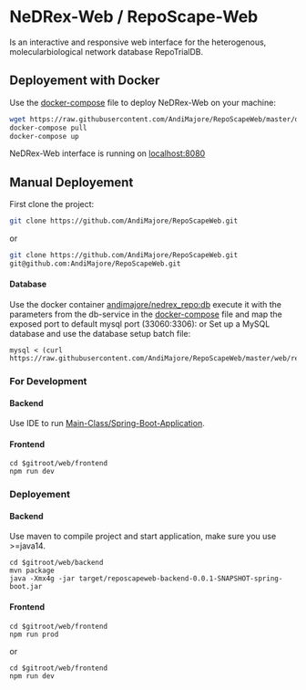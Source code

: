 # NeDRex-Web / RepoScape-Web
Is an interactive and responsive web interface for the heterogenous, molecularbiological network database RepoTrialDB.
## Deployement with Docker
Use the [docker-compose](docker-compose.yml) file to deploy NeDRex-Web on your machine:
```bash
wget https://raw.githubusercontent.com/AndiMajore/RepoScapeWeb/master/docker-compose.yml -O docker-compose.yml
docker-compose pull
docker-compose up
```
NeDRex-Web interface is running on [localhost:8080](http://localhost:8080)

## Manual Deployement
First clone the project:
```bash
git clone https://github.com/AndiMajore/RepoScapeWeb.git
```
or
```bash
git clone https://github.com/AndiMajore/RepoScapeWeb.git
git@github.com:AndiMajore/RepoScapeWeb.git
```
#### Database
Use the docker container [andimajore/nedrex_repo:db](https://hub.docker.com/repository/docker/andimajore/nedrex_repo) execute it with the parameters from the db-service in the [docker-compose](docker-compose.yml) file and map the exposed port to default mysql port (33060:3306):
or
Set up a MySQL database and use the database setup batch file:
```
mysql < (curl https://raw.githubusercontent.com/AndiMajore/RepoScapeWeb/master/web/resources/scripts/db_setup.sh)
```
### For Development
#### Backend
Use IDE to run [Main-Class/Spring-Boot-Application](web/backend/src/main/java/de/exbio/reposcapeweb/ReposcapewebApplication.java).
#### Frontend
```
cd $gitroot/web/frontend
npm run dev
```
### Deployement
#### Backend
Use maven to compile project and start application, make sure you use >=java14.
```
cd $gitroot/web/backend 
mvn package
java -Xmx4g -jar target/reposcapeweb-backend-0.0.1-SNAPSHOT-spring-boot.jar
```
#### Frontend
```
cd $gitroot/web/frontend
npm run prod
```
or
```
cd $gitroot/web/frontend
npm run dev
```



